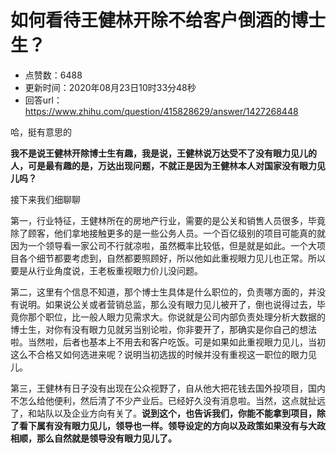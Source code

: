 # 如何看待王健林开除不给客户倒酒的博士生？
- 点赞数：6488
- 更新时间：2020年08月23日10时33分48秒
- 回答url：https://www.zhihu.com/question/415828629/answer/1427268448
<body>
 <p data-pid="gNDLzFGs">哈，挺有意思的</p>
 <p data-pid="tQlq3Buz"><b>我不是说王健林开除博士生有趣，我是说，王健林说万达受不了没有眼力见儿的人，可是最有趣的是，万达出现问题，不就正是因为王健林本人对国家没有眼力见儿吗？</b></p>
 <p data-pid="69SoTNPQ">接下来我们细聊聊</p>
 <p data-pid="sQZyqZ9z">第一，行业特征，王健林所在的房地产行业，需要的是公关和销售人员很多，毕竟除了顾客，他们拿地接触更多的是一些公务人员。一个百亿级别的项目可能真的就因为一个领导看一家公司不行就凉啦，虽然概率比较低，但是就是如此。一个大项目各个细节都要考虑到，自然都要照顾好，所以他如此重视眼力见儿也正常。所以要是从行业角度说，王老板重视眼力价儿没问题。</p>
 <p data-pid="9bybtsYH">第二，这里有个信息不知道，那个博士生具体是什么职位的，负责哪方面的，并没有说明。如果说公关或者营销总监，那么没有眼力见儿被开了，倒也说得过去，毕竟你那个职位，比一般人眼力见需求大。你说就是公司内部负责处理分析大数据的博士生，对你有没有眼力见就另当别论啦，你非要开了，那确实是你自己的想法啦。当然啦，后者也基本上不用去和客户吃饭。可是如果如此重视眼力见儿，当初这么不合格又如何选进来呢？说明当初选拔的时候并没有重视这一职位的眼力见儿。</p>
 <p data-pid="NLZ5RJFO">第三，王健林有日子没有出现在公众视野了，自从他大把花钱去国外投项目，国内不怎么给他便利，然后清了不少产业后。已经好久没有消息啦。当然，这点就扯远了，和站队以及企业方向有关了。<b>说到这个，也告诉我们，你能不能拿到项目，除了看下属有没有眼力见儿，领导也一样。领导设定的方向以及政策如果没有与大政相顺，那么自然就是领导没有眼力见儿了。</b></p>
 <p></p>
</body>